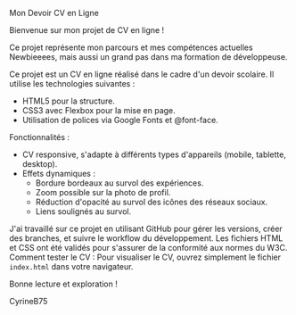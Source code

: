 Mon Devoir CV en Ligne

Bienvenue sur mon projet de CV en ligne ! 

Ce projet représente mon parcours et mes compétences actuelles Newbieeees, 
mais aussi un grand pas dans ma formation de développeuse. 

Ce projet est un CV en ligne réalisé dans le cadre d'un devoir scolaire. 
Il utilise les technologies suivantes :
- HTML5 pour la structure.
- CSS3 avec Flexbox pour la mise en page.
- Utilisation de polices via Google Fonts et @font-face.

Fonctionnalités :
- CV responsive, s'adapte à différents types d'appareils (mobile, tablette, desktop).
- Effets dynamiques :
  - Bordure bordeaux au survol des expériences.
  - Zoom possible sur la photo de profil.
  - Réduction d'opacité au survol des icônes des réseaux sociaux.
  - Liens soulignés au survol.

J'ai travaillé sur ce projet en utilisant GitHub pour gérer les versions, créer des branches,
et suivre le workflow du développement. 
Les fichiers HTML et CSS ont été validés pour s'assurer de la conformité aux normes du W3C.
Comment tester le CV :
Pour visualiser le CV, ouvrez simplement le fichier `index.html` dans votre navigateur.

Bonne lecture et exploration !

CyrineB75
